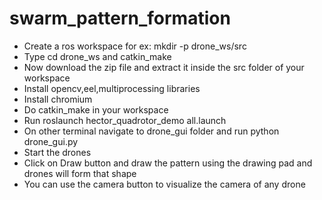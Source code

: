 # swarm_pattern_formation

* Create a ros workspace for ex: mkdir -p drone_ws/src
* Type cd drone_ws and catkin_make
* Now download the zip file and extract it inside the src folder of your workspace
* Install opencv,eel,multiprocessing libraries
* Install chromium
* Do catkin_make in your workspace
* Run roslaunch hector_quadrotor_demo all.launch
* On other terminal navigate to drone_gui folder and run python drone_gui.py
* Start the drones
* Click on Draw button and draw the pattern using the drawing pad and drones will form that shape
* You can use the camera button to visualize the camera of any drone
